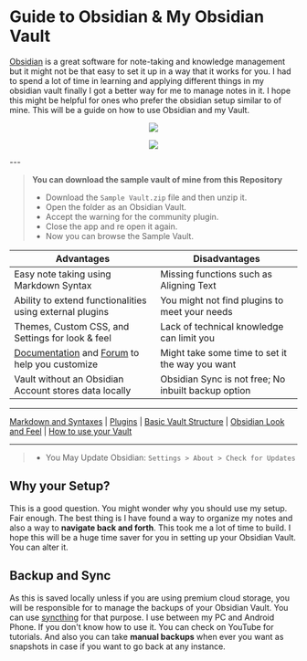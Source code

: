 # Guide to Obsidian & My Obsidian Vault

[Obsidian](https://obsidian.md/) is a great software for note-taking and knowledge management but it might not be that easy to set it up in a way that it works for you. I had to spend a lot of time in learning and applying different things in my obsidian vault finally I got a better way for me to manage notes in it. I hope this might be helpful for ones who prefer the obsidian setup similar to of mine. This will be a guide on how to use Obsidian and my Vault.

<p align=center><img src=https://github.com/zak-admin/My-Obsidian-Vault/blob/main/Media/Sample%20Vault.gif></p>
<p align=center><img src=https://github.com/zak-admin/My-Obsidian-Vault/blob/main/Media/Vault.png></p>
---

> **You can download the sample vault of mine from this Repository**
> - Download the `Sample Vault.zip` file and then unzip it.
> - Open the folder as an Obsidian Vault.
> - Accept the warning for the community plugin.
> - Close the app and re open it again.
> - Now you can browse the Sample Vault. 

Advantages | Disadvantages
--|--
Easy note taking using Markdown Syntax | Missing functions such as Aligning Text
Ability to extend functionalities using external plugins | You might not find plugins to meet your needs
Themes, Custom CSS, and Settings for look & feel | Lack of technical knowledge can limit you
[Documentation](https://help.obsidian.md/Home) and [Forum](https://forum.obsidian.md/) to help you customize | Might take some time to set it the way you want
Vault without an Obsidian Account stores data locally | Obsidian Sync is not free; No inbuilt backup option

---

[Markdown and Syntaxes](https://github.com/zak-admin/My-Obsidian-Vault/blob/main/Markdown%20and%20Syntaxes.md) | [Plugins](https://github.com/zak-admin/My-Obsidian-Vault/blob/main/Plugins.md) | [Basic Vault Structure](https://github.com/zak-admin/My-Obsidian-Vault/blob/main/Basic%20Vault%20Structure.md) | [Obsidian Look and Feel](https://github.com/zak-admin/My-Obsidian-Vault/blob/main/Obsidian%20Look%20and%20Feel.md) | [How to use your Vault](https://github.com/zak-admin/My-Obsidian-Vault/blob/main/How%20to%20use%20your%20Vault.md)

---

> - You May Update Obsidian: `Settings > About > Check for Updates`

## Why your Setup?

This is a good question. You might wonder why you should use my setup. Fair enough. The best thing is I have found a way to organize my notes and also a way to **navigate back and forth**. This took me a lot of time to build. I hope this will be a huge time saver for you in setting up your Obsidian Vault. You can alter it.

## Backup and Sync

As this is saved locally unless if you are using premium cloud storage, you will be responsible for to manage the backups of your Obsidian Vault. You can use [syncthing](https://syncthing.net/) for that purpose. I use between my PC and Android Phone. If you don't know how to use it. You can check on YouTube for tutorials. And also you can take **manual backups** when ever you want as snapshots in case if you want to go back at any instance.
